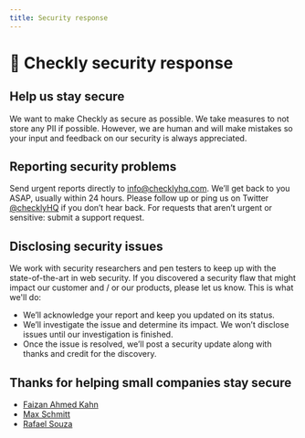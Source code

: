 ```yaml
---
title: Security response
---
```

# 🔑 Checkly security response

## Help us stay secure
We want to make Checkly as secure as possible. We take measures to not store any PII if possible. However, we are human
and will make mistakes so your input and feedback on our security is always appreciated.

## Reporting security problems
Send urgent reports directly to info@checklyhq.com. We’ll get back to you ASAP, usually within 24 hours.
Please follow up or ping us on Twitter [@checklyHQ](https://twitter.com/checklyHQ) if you don’t hear back. For requests that aren’t urgent or sensitive: submit a
support request.

## Disclosing security issues
We work with security researchers and pen testers to keep up with the state-of-the-art in web security. If you discovered a
security flaw that might impact our customer and / or our products, please let us know. This is what we'll do:

- We’ll acknowledge your report and keep you updated on its status.
- We’ll investigate the issue and determine its impact. We won’t disclose issues until our investigation is finished.
- Once the issue is resolved, we’ll post a security update along with thanks and credit for the discovery.

## Thanks for helping small companies stay secure

- [Faizan Ahmed Kahn](https://www.facebook.com/fizan.ahmed.3998)
- [Max Schmitt](https://twitter.com/maxibanki)
- [Rafael Souza](https://www.linkedin.com/in/rafaelsilveiradesouza/)
